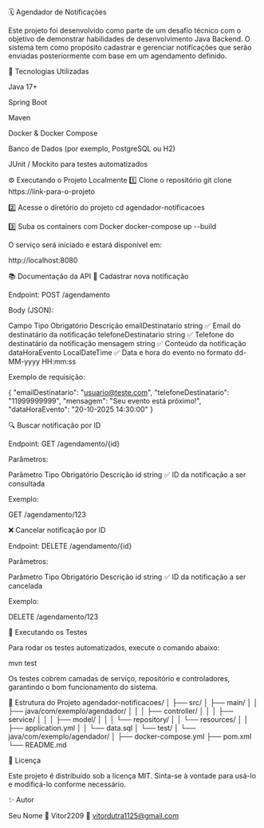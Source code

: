 🗓️ Agendador de Notificações

Este projeto foi desenvolvido como parte de um desafio técnico com o objetivo de demonstrar habilidades de desenvolvimento Java Backend.
O sistema tem como propósito cadastrar e gerenciar notificações que serão enviadas posteriormente com base em um agendamento definido.

🚀 Tecnologias Utilizadas

Java 17+

Spring Boot

Maven

Docker & Docker Compose

Banco de Dados (por exemplo, PostgreSQL ou H2)

JUnit / Mockito para testes automatizados

⚙️ Executando o Projeto Localmente
1️⃣ Clone o repositório
git clone https://link-para-o-projeto

2️⃣ Acesse o diretório do projeto
cd agendador-notificacoes

3️⃣ Suba os containers com Docker
docker-compose up --build


O serviço será iniciado e estará disponível em:

http://localhost:8080

📚 Documentação da API
📌 Cadastrar nova notificação

Endpoint:
POST /agendamento

Body (JSON):

Campo	Tipo	Obrigatório	Descrição
emailDestinatario	string	✅	Email do destinatário da notificação
telefoneDestinatario	string	✅	Telefone do destinatário da notificação
mensagem	string	✅	Conteúdo da notificação
dataHoraEvento	LocalDateTime	✅	Data e hora do evento no formato dd-MM-yyyy HH:mm:ss

Exemplo de requisição:

{
  "emailDestinatario": "usuario@teste.com",
  "telefoneDestinatario": "11999999999",
  "mensagem": "Seu evento está próximo!",
  "dataHoraEvento": "20-10-2025 14:30:00"
}

🔍 Buscar notificação por ID

Endpoint:
GET /agendamento/{id}

Parâmetros:

Parâmetro	Tipo	Obrigatório	Descrição
id	string	✅	ID da notificação a ser consultada

Exemplo:

GET /agendamento/123

❌ Cancelar notificação por ID

Endpoint:
DELETE /agendamento/{id}

Parâmetros:

Parâmetro	Tipo	Obrigatório	Descrição
id	string	✅	ID da notificação a ser cancelada

Exemplo:

DELETE /agendamento/123

🧪 Executando os Testes

Para rodar os testes automatizados, execute o comando abaixo:

mvn test


Os testes cobrem camadas de serviço, repositório e controladores, garantindo o bom funcionamento do sistema.

🧰 Estrutura do Projeto
agendador-notificacoes/
│
├── src/
│   ├── main/
│   │   ├── java/com/exemplo/agendador/
│   │   │   ├── controller/
│   │   │   ├── service/
│   │   │   ├── model/
│   │   │   └── repository/
│   │   └── resources/
│   │       ├── application.yml
│   │       └── data.sql
│   └── test/
│       └── java/com/exemplo/agendador/
│
├── docker-compose.yml
├── pom.xml
└── README.md

📄 Licença

Este projeto é distribuído sob a licença MIT.
Sinta-se à vontade para usá-lo e modificá-lo conforme necessário.

✨ Autor

Seu Nome
💼 Vitor2209
📧 vitordutra1125@gmail.com